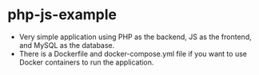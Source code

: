 # php-js-example

- Very simple application using PHP as the backend, JS as the frontend, and MySQL as the database.
- There is a Dockerfile and docker-compose.yml file if you want to use Docker containers to run the application.
